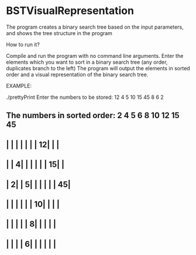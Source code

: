 # BSTVisualRepresentation
The program creates a binary search tree based on the input parameters, and shows the tree structure in the program

How to run it?

Compile and run the program with no command line arguments.
Enter the elements which you want to sort in a binary search tree (any order, duplicates branch to the left)
The program will output the elements in sorted order and a visual representation of the binary search tree.

EXAMPLE:

./prettyPrint 
Enter the numbers to be stored: 12 4 5 10 15 45 8 6 2 

The numbers in sorted order: 2 4 5 6 8 10 12 15 45 
----------------------------------------------
|    |    |    |    |    |    |  12|    |    |
----------------------------------------------
|    |   4|    |    |    |    |    |  15|    |
----------------------------------------------
|   2|    |   5|    |    |    |    |    |  45|
----------------------------------------------
|    |    |    |    |    |  10|    |    |    |
----------------------------------------------
|    |    |    |    |   8|    |    |    |    |
----------------------------------------------
|    |    |    |   6|    |    |    |    |    |
----------------------------------------------
